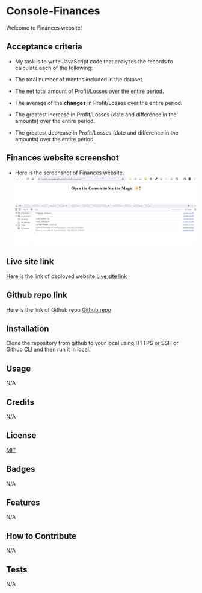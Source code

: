 # Console-Finances
Welcome to Finances website!

## Acceptance criteria

- My task is to write JavaScript code that analyzes the records to calculate each of the following:

- The total number of months included in the dataset.

- The net total amount of Profit/Losses over the entire period.

- The average of the **changes** in Profit/Losses over the entire period.

- The greatest increase in Profit/Losses (date and difference in the amounts) over the entire period.

- The greatest decrease in Profit/Losses (date and difference in the amounts) over the entire period.

## Finances website screenshot
- Here is the screenshot of Finances website.
![alt text](./images/live-site.png)

## Live site link
Here is the link of deployed website
[Live site link](https://swathi-mungala.github.io/Console-Finances/)

## Github repo link
Here is the link of Github repo
[Github repo](https://github.com/swathi-mungala/Console-Finances)

## Installation
Clone the repository from github to your local using HTTPS or SSH or Github CLI and then run it in local.

## Usage
N/A

## Credits

N/A

## License

[MIT](https://choosealicense.com/licenses/mit/)

## Badges

N/A

## Features

N/A

## How to Contribute

N/A

## Tests

N/A